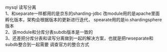 mysql 读写分离  
1、和separate一样都用的是京东的sharding-jdbc
改module用的是apache里面孵化版本，架构会根据版本的更新进行迭代，
spearate用的是io.shardingsphere版本  
2、该module和分库分表subdb版本是一致的  
3、还差把分库分表和读写分离做到一起的解决方案，也就是把rwseparate和subdb整合到一起需要
调查官方的整合方式

